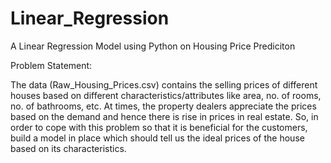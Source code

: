 # Linear_Regression
A Linear Regression Model using Python on Housing Price Prediciton

Problem Statement:

The data (Raw_Housing_Prices.csv) contains the selling prices of different houses based on different characteristics/attributes like area, no. of rooms, no. of bathrooms, etc.
At times, the property dealers appreciate the prices based on the demand and hence there is rise in prices in real estate. So, in order to cope with this problem so that it is beneficial for the customers, build a model in place which should tell us the ideal prices of the house based on its characteristics.

